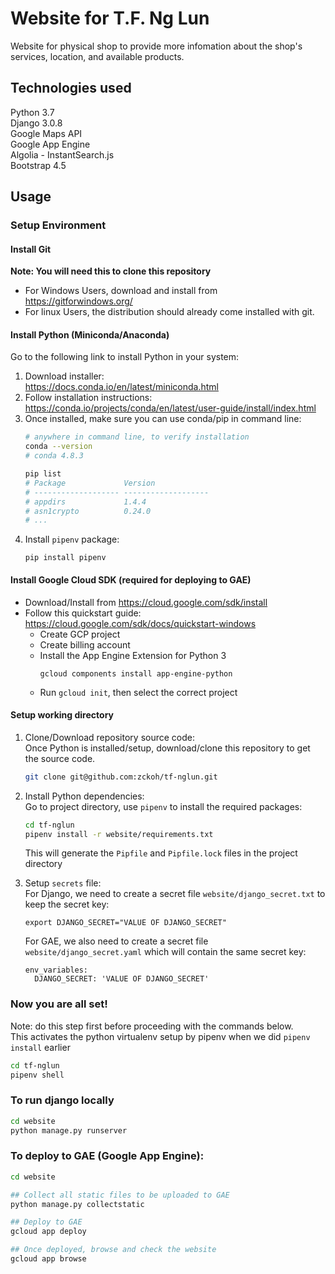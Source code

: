 # Website for T.F. Ng Lun 

Website for physical shop to provide more infomation about the shop's services, location, and available products.

## Technologies used
Python 3.7  
Django 3.0.8  
Google Maps API  
Google App Engine  
Algolia - InstantSearch.js  
Bootstrap 4.5


## Usage

### Setup Environment

#### Install Git
**Note: You will need this to clone this repository**
- For Windows Users, download and install from https://gitforwindows.org/
- For linux Users, the distribution should already come installed with git.

#### Install Python (Miniconda/Anaconda)
Go to the following link to install Python in your system:  
1) Download installer:  
    https://docs.conda.io/en/latest/miniconda.html
2) Follow installation instructions:  
    https://conda.io/projects/conda/en/latest/user-guide/install/index.html
3) Once installed, make sure you can use conda/pip in command line:
    ```bash
    # anywhere in command line, to verify installation
    conda --version
    # conda 4.8.3

    pip list
    # Package             Version
    # ------------------- -------------------
    # appdirs             1.4.4
    # asn1crypto          0.24.0
    # ...
    ```
4) Install `pipenv` package:
    ```
    pip install pipenv
    ```

#### Install Google Cloud SDK (required for deploying to GAE)
- Download/Install from https://cloud.google.com/sdk/install  
- Follow this quickstart guide: https://cloud.google.com/sdk/docs/quickstart-windows
  - Create GCP project
  - Create billing account
  - Install the App Engine Extension for Python 3
    ```
    gcloud components install app-engine-python
    ```
  - Run `gcloud init`, then select the correct project

#### Setup working directory
1) Clone/Download repository source code:  
    Once Python is installed/setup, download/clone this repository to get the source code.
    ```bash
    git clone git@github.com:zckoh/tf-nglun.git
    ```

2) Install Python dependencies:  
    Go to project directory, use `pipenv` to install the required packages:
    ```bash
    cd tf-nglun
    pipenv install -r website/requirements.txt
    ```
    This will generate the `Pipfile` and `Pipfile.lock` files in the project directory

3) Setup `secrets` file:  
    For Django, we need to create a secret file `website/django_secret.txt` to keep the secret key:
    ```
    export DJANGO_SECRET="VALUE OF DJANGO_SECRET"
    ```
    For GAE, we also need to create a secret file `website/django_secret.yaml` which will contain the same secret key:
    ```
    env_variables:
      DJANGO_SECRET: 'VALUE OF DJANGO_SECRET'
    ``` 

### Now you are all set!

Note: do this step first before proceeding with the commands below.  
This activates the python virtualenv setup by pipenv when we did `pipenv install` earlier
```bash
cd tf-nglun
pipenv shell
```

### To run django locally
```bash
cd website
python manage.py runserver
```

### To deploy to GAE (Google App Engine):
```bash
cd website

## Collect all static files to be uploaded to GAE
python manage.py collectstatic

## Deploy to GAE
gcloud app deploy

## Once deployed, browse and check the website
gcloud app browse
```